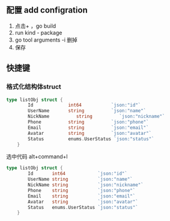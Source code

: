 ## 配置 add configration
1. 点击+ ，go build
2. run kind - package
3. go tool arguments -i 删掉
4. 保存

## 快捷键
### 格式化结构体struct
```go
type listObj struct {
		Id             int64           `json:"id"`
		UserName       string          `json:"name"`
		NickName          string          `json:"nickname"`
		Phone          string          `json:"phone"`
		Email          string          `json:"email"`
		Avatar         string          `json:"avatar"`
		Status         enums.UserStatus `json:"status"`
	}
```
选中代码 alt+command+l
```go
type listObj struct {
		Id       int64            `json:"id"`
		UserName string           `json:"name"`
		NickName string           `json:"nickname"`
		Phone    string           `json:"phone"`
		Email    string           `json:"email"`
		Avatar   string           `json:"avatar"`
		Status   enums.UserStatus `json:"status"`
	}
```